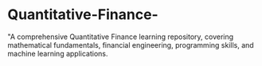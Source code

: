 # Quantitative-Finance-
"A comprehensive Quantitative Finance learning repository, covering mathematical fundamentals, financial engineering, programming skills, and machine learning applications.
